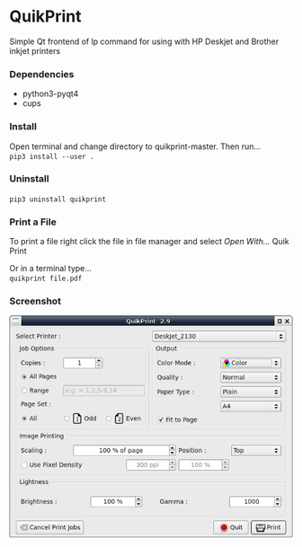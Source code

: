 # QuikPrint
Simple Qt frontend of lp command for using with HP Deskjet and Brother inkjet printers  

### Dependencies
* python3-pyqt4  
* cups  

### Install
Open terminal and change directory to quikprint-master. Then run...  
`pip3 install --user .`  

### Uninstall
`pip3 uninstall quikprint`  

### Print a File
To print a file right click the file in file manager and select _Open With..._ Quik Print  

Or in a terminal type...  
`quikprint file.pdf`  

### Screenshot
![Screenshot](files/Screenshot.png)